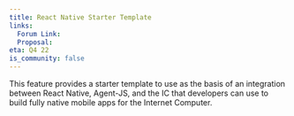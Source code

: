 ```yaml
---
title: React Native Starter Template
links:
  Forum Link:
  Proposal:
eta: Q4 22
is_community: false
---
```

This feature provides a starter template to use as the basis of an integration between React Native, Agent-JS, and the IC that developers can use to build fully native mobile apps for the Internet Computer.
